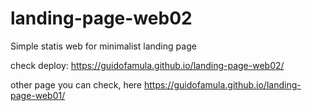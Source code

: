 # landing-page-web02
Simple statis web for minimalist landing page

check deploy: https://guidofamula.github.io/landing-page-web02/

other page you can check, here https://guidofamula.github.io/landing-page-web01/
